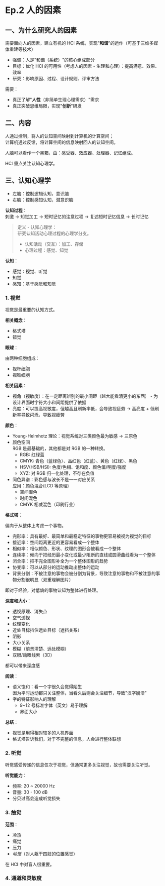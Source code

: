 # Ep.2 人的因素

## 一、为什么研究人的因素

需要面向人的因素，建立有机的 HCI 系统，实现"**和谐**"的运作（可基于三维多媒体重建等技术）

* 强调：人是"和谐（系统）"的核心组成部分
* 目标：优化 HCI 的可用性（考虑人的因素 - 生理和心理）：提高满意、效果、效率
* 研究：影响原因、过程、设计规则、评审方法

需要：

* 真正了解"**人性**（非简单生理心理需求）"需求
* 真正突破思维局限，实现"**创新**"研发

## 二、内容

人通过控制，将人的认知空间映射到计算机的计算空间；  
计算机通过反馈，将计算空间的信息映射回人的认知空间。

人脑可以看作一个黑箱，由：感受器、效应器、处理器、记忆组成。

HCI 重点关注认知心理学。

## 三、认知心理学

* 左脑：控制逻辑认知，意识脑
* 右脑：控制感知认知，潜意识脑

**认知过程**：  
刺激 -> 知觉加工 -> 短时记忆的注意过程 -> 复述短时记忆信息 -> 长时记忆

> 定义 - 认知心理学：  
> 研究认知活动心理过程的心理学分支。
>
> * 认知活动（交互）：加工、存储
> * 心理过程：感觉、知觉

**认知**：

* 感觉：视觉、听觉
* 知觉
* 感知：基于感觉和知觉

### 1. 视觉

视觉是最重要的认知方式。

**相关概念**：

* 格式塔
* 错觉

**眼球**：

由两种细胞组成：

* 视杆细胞
* 视锥细胞

**相关因素**：

* 视角（视敏度）：在一定距离辨别的最小间距（越大能看清更小的东西） - 为设计界面时字符大小和间距提供了依据
* 亮度：可以提高视敏度，但越高且刷新率低，会导致视疲劳 -> 高亮度 + 低刷新率导致闪烁，导致视疲劳

**颜色**：

* Young-Helmhotz 理论：视觉系统对三类颜色最为敏感 -> 三原色
* 颜色空间  
  RGB 是最基础的，其他都是对 RGB 的一种转换。
  * RGB: 红绿蓝
  * CMYK: 青色（蓝绿色）、品红色（红蓝）、黄色（红绿）、黑色
  * HSV(HSB/HSI): 色度/色相、饱和度、颜色值/明度/强度
  * XYZ: 对 RGB 归一化处理，不存在负值
* 同色异谱：彩色感与波长不是一一对应关系  
  应用：颜色混合(LCD 等原理)
  * 空间混色
  * 时间混色
  * CMYK 相减混色（印刷行业）

**格式塔**：

偏向于从整体上考虑一个事物。

* 完形率：具有最好、最简单和最稳定特征的事物更容易被视为视觉的目标
* 接近率：空间距离更近的更容易看成一个整体
* 相似率：相似颜色、形状、纹理的图形会被看成一个整体
* 连续率：倾向于把经历最小变化或最少阻断的直线或圆滑曲线看为一个整体
* 闭合率：把不完全图形补全为一个整体图形的趋势
* 协变率：可以从部分的运动推动出整体的运动
* 背景分割：不被注意的事物会被分割为背景，导致注意的事物和不被注意的事物分割很明显（双重理解图片）

即对于经验，对低熵的事物认知为整体进行处理。

**深度和大小**：

* 透视原理、消失点
* 空气透视
* 纹理变化
* 近处目标挡住远处目标（遮挡关系）
* 阴影
* 大小关系
* 模糊（前景清楚、远处模糊）
* 双眼/动眼线索（3D）

都可以带来深度感

**阅读**：

* 语义饱和：看一个字很久会觉得陌生  
  因为平时运动都只关注整体，当看久后则会关注细节，导致"汉字崩溃"
* 字的特征影响人的理解
  * 9~12 号标准字体（英文）易于理解
  * 界面大小

**总结**：

* 视觉是用得相对较多的人机界面
* 格式塔告诉我们，对于不完整的信息，人会进行整体联想

### 2. 听觉

听觉感受传递的信息仅次于视觉，但通常更多关注视觉，故也需要关注听觉。

**听觉能力**：

* 频率: 20 ~ 20000 Hz
* 音量: 30 - 100 dB
* 分贝过高会造成听觉损失

### 3. 触觉

**范围**：

* 冷热
* 痛觉
* 压力
* *动觉*（对人躯干四肢的位置感觉）

在 HCI 中对盲人很重要。

### 4. 通道和灵敏度
